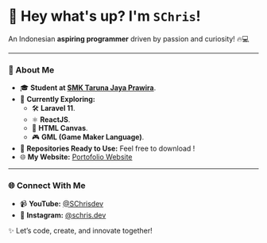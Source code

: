# 👋 Hey what's up? I'm **`SChris`**!  

An Indonesian **aspiring programmer** driven by passion and curiosity! 🔥💻  

---

### 🌟 About Me  

- 🎓 **Student at [SMK Taruna Jaya Prawira](https://smktjp.sch.id/hm/)**.
- 🌱 **Currently Exploring:**  
  - 🛠️ **Laravel 11**.  
  - ⚛️ **ReactJS**.  
  - 🎨 **HTML Canvas**.
  - 🎮 **GML (Game Maker Language)**.
- 📂 **Repositories Ready to Use:** Feel free to download !
- 🌐 **My Website:** [Portofolio Website](https://schris.vercel.app)  

---

### 🌐 Connect With Me  

- 📹 **YouTube:** [@SChrisdev](https://www.youtube.com/@SChrisdev.) 
- 📸 **Instagram:** [@schris.dev](https://www.instagram.com/schris.dev)  

✨ Let’s code, create, and innovate together!  
